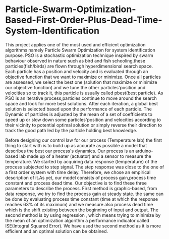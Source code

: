 # Particle-Swarm-Optimization-Based-First-Order-Plus-Dead-Time-System-Identification
This project applies one of the most used and efficient optimization algorithms namely Particle Swarm Optimization for system identification purpose.
PSO is a stochastic optimization technique inspired by swarm behaviour observed in nature such as bird and fish schooling,these particles(fish/birds) are flown through hyperdimensional search space. Each particle has a position and velocity and is evaluated through an objective function that we want to maximize or minimize. Once all particles are assessed, we select the best one (solution that maximize or minimize our objective function) and we tune the other particles'position and velocities so to track it, this particle is usually called pbest(best particle). As PSO is an iterative process,particles continue to move around the search space and look for more best solutions. After each iteration, a global best solution is selected based upon the performance of each particle. The Dynamic of particles is adjusted by the mean of a set of coefficients to speed up or slow down some particles'position and velocities according to their vicinity to potential optimal solution or simply reverse their direction to track the good path led by the particle holding best knowledge.

Before designing our control law for our process (Temperature lab) the first thing to start with is to build up as accurate as possible a model that describes the best our process's dynamics. Our process is an arduino-based lab made up of a heater (actuator) and a sensor to measure the temperature. We started by acquiring data response (temperature) of the process subjected to step signal. The step response was close to the one of a first order system with time delay. Therefore, we chose an empirical description of it.As yet, our model consists of process gain,process time constant and process dead time.
Our objective is to find these three parameters to describe the process. First method is graphic-based, from data response, we try to find the process gain at steady state. the same can be done by evaluating process time constant (time at which the response reaches 63% of its maximum) and we measure also process dead time which is the shift existing between the beginning of input and output.
The second method is by using regression , which means trying to minimize by the mean of an optimization algorithm a performance indicator called ISE(Integral Squared Error).
We have used the second method as it is more efficient and an optimal solution can be obtained.
